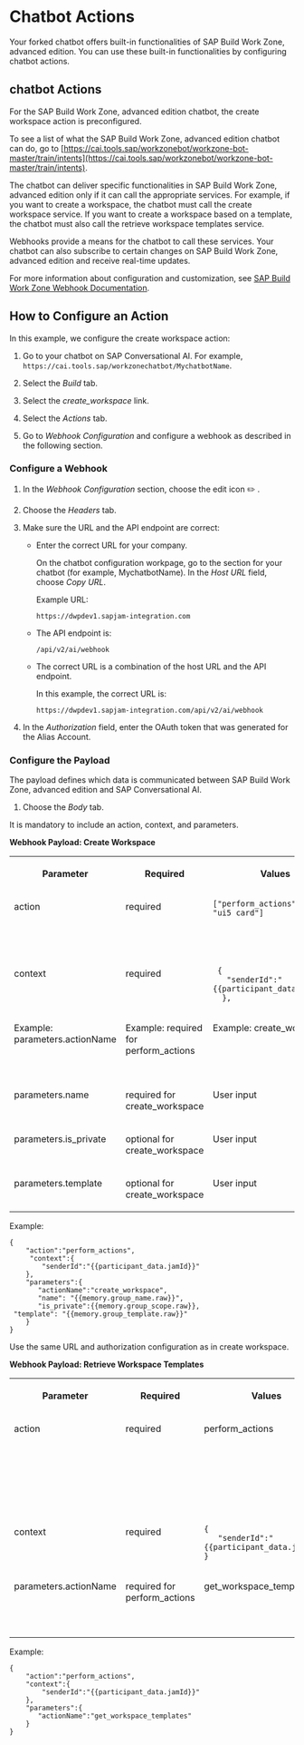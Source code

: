 <!-- loiof640146ae5bf499c8dc8861724d280ed -->

<link rel="stylesheet" type="text/css" href="../css/sap-icons.css"/>

# Chatbot Actions

Your forked chatbot offers built-in functionalities of SAP Build Work Zone, advanced edition. You can use these built-in functionalities by configuring chatbot actions.



## chatbot Actions

For the SAP Build Work Zone, advanced edition chatbot, the create workspace action is preconfigured.

To see a list of what the SAP Build Work Zone, advanced edition chatbot can do, go to [https://cai.tools.sap/workzonebot/workzone-bot-master/train/intents](https://cai.tools.sap/workzonebot/workzone-bot-master/train/intents).

The chatbot can deliver specific functionalities in SAP Build Work Zone, advanced edition only if it can call the appropriate services. For example, if you want to create a workspace, the chatbot must call the create workspace service. If you want to create a workspace based on a template, the chatbot must also call the retrieve workspace templates service.

Webhooks provide a means for the chatbot to call these services. Your chatbot can also subscribe to certain changes on SAP Build Work Zone, advanced edition and receive real-time updates.

For more information about configuration and customization, see [SAP Build Work Zone Webhook Documentation](https://jam2.sapjam.com/work_zone/ODataDocs/webhook_reference).



<a name="loiof640146ae5bf499c8dc8861724d280ed__section_eqy_qpq_xkb"/>

## How to Configure an Action

In this example, we configure the create workspace action:

1.  Go to your chatbot on SAP Conversational AI. For example, `https://cai.tools.sap/workzonechatbot/MychatbotName`.

2.  Select the *Build* tab.

3.  Select the *create\_workspace* link.

4.  Select the *Actions* tab.

5.  Go to *Webhook Configuration* and configure a webhook as described in the following section.



### Configure a Webhook

1.  In the *Webhook Configuration* section, choose the edit icon :pencil2: .

2.  Choose the *Headers* tab.

3.  Make sure the URL and the API endpoint are correct:

    -   Enter the correct URL for your company.

        On the chatbot configuration workpage, go to the section for your chatbot \(for example, MychatbotName\). In the *Host URL* field, choose *Copy URL*.

        Example URL:

        ```
        https://dwpdev1.sapjam-integration.com
        ```

    -   The API endpoint is:

        ```
        /api/v2/ai/webhook
        ```

    -   The correct URL is a combination of the host URL and the API endpoint.

        In this example, the correct URL is:

        ```
        https://dwpdev1.sapjam-integration.com/api/v2/ai/webhook
        ```


4.  In the *Authorization* field, enter the OAuth token that was generated for the Alias Account.






### Configure the Payload

The payload defines which data is communicated between SAP Build Work Zone, advanced edition and SAP Conversational AI.

1.  Choose the *Body* tab.


It is mandatory to include an action, context, and parameters.

**Webhook Payload: Create Workspace**


<table>
<tr>
<th valign="top">

Parameter



</th>
<th valign="top">

Required



</th>
<th valign="top">

Values



</th>
<th valign="top">

Comments



</th>
</tr>
<tr>
<td valign="top">

action



</td>
<td valign="top">

required



</td>
<td valign="top">

```
["perform_actions",  "ui5_card"]
```



</td>
<td valign="top">

To create a workspace, perform\_actions is required.



</td>
</tr>
<tr>
<td valign="top">

context



</td>
<td valign="top">

required



</td>
<td valign="top">

```
 {
   "senderId":"{{participant_data.jamId}}"
  },
```



</td>
<td valign="top">

Required



</td>
</tr>
<tr>
<td valign="top">

Example: parameters.actionName



</td>
<td valign="top">

Example: required for perform\_actions



</td>
<td valign="top">

Example: create\_workspace



</td>
<td valign="top">

Currently, we only support create workspace.



</td>
</tr>
<tr>
<td valign="top">

parameters.name



</td>
<td valign="top">

required for create\_workspace



</td>
<td valign="top">

User input



</td>
<td valign="top">

AI derived from user input



</td>
</tr>
<tr>
<td valign="top">

parameters.is\_private



</td>
<td valign="top">

optional for create\_workspace



</td>
<td valign="top">

User input



</td>
<td valign="top">

AI derived from user input



</td>
</tr>
<tr>
<td valign="top">

parameters.template



</td>
<td valign="top">

optional for create\_workspace



</td>
<td valign="top">

User input



</td>
<td valign="top">

AI derived from user input



</td>
</tr>
</table>

Example:

```
{
    "action":"perform_actions",         
     "context":{
        "senderId":"{{participant_data.jamId}}"
    },
    "parameters":{
       "actionName":"create_workspace",
       "name": "{{memory.group_name.raw}}",
       "is_private":{{memory.group_scope.raw}},
 "template": "{{memory.group_template.raw}}"
    }
}
```

Use the same URL and authorization configuration as in create workspace.

**Webhook Payload: Retrieve Workspace Templates**


<table>
<tr>
<th valign="top">

Parameter



</th>
<th valign="top">

Required



</th>
<th valign="top">

Values



</th>
<th valign="top">

Comments



</th>
</tr>
<tr>
<td valign="top">

action



</td>
<td valign="top">

required



</td>
<td valign="top">

perform\_actions



</td>
<td valign="top">

Enumeration value:

```
["perform_actions", "ui5_card"]
```

To create a workspace, use perform\_actions.



</td>
</tr>
<tr>
<td valign="top">

context



</td>
<td valign="top">

required



</td>
<td valign="top">

```
{
   "senderId":"{{participant_data.jamId}}"
}
```



</td>
<td valign="top">

 



</td>
</tr>
<tr>
<td valign="top">

parameters.actionName



</td>
<td valign="top">

required for perform\_actions



</td>
<td valign="top">

get\_workspace\_templates



</td>
<td valign="top">

Use this service to retrieve all available workspace templates.



</td>
</tr>
</table>

Example:

```
{
    "action":"perform_actions",
    "context":{
        "senderId":"{{participant_data.jamId}}"
    },
    "parameters":{
       "actionName":"get_workspace_templates"
    }
}
```

